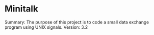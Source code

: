 # Minitalk
Summary: The purpose of this project is to code a small data exchange program using UNIX signals. Version: 3.2
